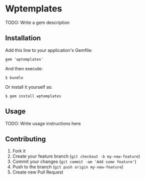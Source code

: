 # Wptemplates

TODO: Write a gem description

## Installation

Add this line to your application's Gemfile:

    gem 'wptemplates'

And then execute:

    $ bundle

Or install it yourself as:

    $ gem install wptemplates

## Usage

TODO: Write usage instructions here

## Contributing

1. Fork it
2. Create your feature branch (`git checkout -b my-new-feature`)
3. Commit your changes (`git commit -am 'Add some feature'`)
4. Push to the branch (`git push origin my-new-feature`)
5. Create new Pull Request
